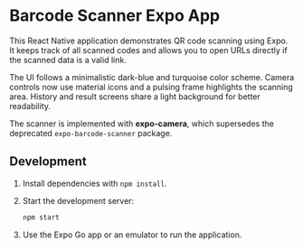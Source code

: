 # Barcode Scanner Expo App

This React Native application demonstrates QR code scanning using Expo. It keeps
track of all scanned codes and allows you to open URLs directly if the scanned
data is a valid link.

The UI follows a minimalistic dark-blue and turquoise color scheme. Camera
controls now use material icons and a pulsing frame highlights the scanning
area. History and result screens share a light background for better
readability.

The scanner is implemented with **expo-camera**, which supersedes the deprecated
`expo-barcode-scanner` package.

## Development

1. Install dependencies with `npm install`.
2. Start the development server:

   ```bash
   npm start
   ```

3. Use the Expo Go app or an emulator to run the application.

